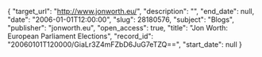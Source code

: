 {
  "target_url": "http://www.jonworth.eu/", 
  "description": "", 
  "end_date": null, 
  "date": "2006-01-01T12:00:00", 
  "slug": 28180576, 
  "subject": "Blogs", 
  "publisher": "jonworth.eu", 
  "open_access": true, 
  "title": "Jon Worth: European Parliament Elections", 
  "record_id": "20060101T120000/GiaLr3Z4mFZbD6JuG7eTZQ==", 
  "start_date": null
}

